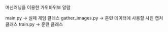 머신러닝을 이용한 가위바위보 알람

main.py -> 실제 게임 클래스
gather_images.py -> 훈련 데이터에 사용할 사진 캡처 클래스
train.py -> 훈련 클래스
